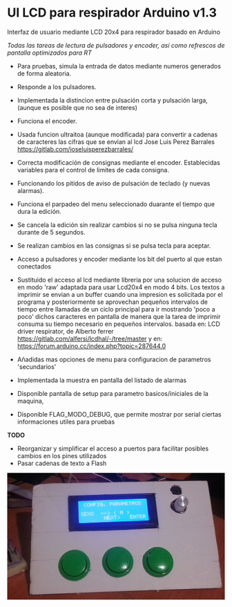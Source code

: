 # UI LCD para respirador Arduino v1.3
Interfaz de usuario mediante LCD 20x4 para respirador basado en Arduino

*Todas las tareas de lectura de pulsadores y encoder, asi como refrescos de pantalla optimizados para RT*

* Para pruebas, simula la entrada de datos mediante numeros generados de forma aleatoria.

- Responde a los pulsadores. 
- Implementada la distincion entre pulsación corta y pulsación larga, (aunque es posible que no sea de interes)
- Funciona el encoder.
- Usada funcion ultraitoa (aunque modificada) para convertir a cadenas de caracteres las cifras que se envian al lcd
	Jose Luis Perez Barrales 
	https://gitlab.com/joseluisperezbarrales/
	
- Correcta modificación de consignas mediante el encoder. Establecidas variables para el control de limites de cada consigna.
- Funcionando los pitidos de aviso de pulsación de teclado (y nuevas alarmas).
- Funciona el parpadeo del menu seleccionado duarante el tiempo que dura la edición. 
- Se cancela la edición sin realizar cambios si no se pulsa ninguna tecla durante de 5 segundos.
- Se realizan cambios en las consignas si se pulsa tecla para aceptar.
- Acceso a pulsadores y encoder mediante los bit del puerto al que estan conectados
- Sustituido el acceso al lcd mediante libreria por una solucion de acceso en modo 'raw'  adaptada para usar Lcd20x4 en modo 4 bits. Los textos a imprimir se envian a un buffer cuando una impresion es solicitada por el programa y posteriormente se aprovechan pequeños intervalos de tiempo entre llamadas de un ciclo principal para ir mostrando 'poco a poco' dichos caracteres en pantalla de manera que la tarea de imprimir consuma su tiempo necesario en pequeños intervalos.
	basada en:
		LCD driver respirator, de Alberto ferrer
		https://gitlab.com/alfersi/lcdhal/-/tree/master
	y en:
		https://forum.arduino.cc/index.php?topic=287644.0

- Añadidas mas opciones de menu para configuracion de parametros 'secundarios'
- Implementada la muestra en pantalla del listado de alarmas
- Disponible pantalla de setup para parametro basicos/iniciales de la maquina,
- Disponible  FLAG_MODO_DEBUG, que permite mostrar por serial ciertas informaciones utiles para pruebas

**TODO** 
- Reorganizar y simplificar el acceso a puertos para facilitar posibles cambios en los pines utilizados
- Pasar cadenas de texto a Flash


![](./imagenes/panel_control.jpg)
